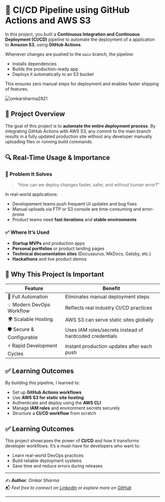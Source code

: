 # 🚀 CI/CD Pipeline using GitHub Actions and AWS S3

In this project, you built a **Continuous Integration and Continuous Deployment (CI/CD)** pipeline to automate the deployment of a application to **Amazon S3**, using **GitHub Actions**.

Whenever changes are pushed to the `main` branch, the pipeline:
- Installs dependencies
- Builds the production-ready app
- Deploys it automatically to an S3 bucket

This ensures zero manual steps for deployment and enables faster shipping of features.

![omkarsharma2821](https://dev-to-uploads.s3.amazonaws.com/uploads/articles/0jhmejflj36fwlvm98p9.png)

## 📌 Project Overview

The goal of this project is to **automate the entire deployment process**. By integrating GitHub Actions with AWS S3, any commit to the main branch results in a fully updated production site without any developer manually uploading files or running build commands.


## 🔍 Real-Time Usage & Importance

### 🎯 Problem It Solves
> “How can we deploy changes faster, safer, and without human error?”

In real-world applications:
- Developement teams push frequent UI updates and bug fixes
- Manual uploads via FTP or S3 console are time-consuming and error-prone
- Product teams need **fast iterations** and **stable environments**

### ✅ Where It’s Used
- **Startup MVPs** and production apps
- **Personal portfolios** or product landing pages
- **Technical documentation sites** (Docusaurus, MkDocs, Gatsby, etc.)
- **Hackathons** and live product demos


## 🧠 Why This Project Is Important

| Feature                        | Benefit                                                  |
|-------------------------------|-----------------------------------------------------------|
| 🔁 Full Automation             | Eliminates manual deployment steps                       |
| 💡 Modern DevOps Workflow      | Reflects real industry CI/CD practices                   |
| 🌍 Scalable Hosting            | AWS S3 can serve static sites globally                   |
| 🛡️ Secure & Configurable       | Uses IAM roles/secrets instead of hardcoded credentials  |
| ⚡ Rapid Development Cycles    | Instant production updates after each push              |


## ✅ Learning Outcomes

By building this pipeline, I learned to:
- Set up **GitHub Actions workflows**
- Use **AWS S3 for static site hosting**
- Authenticate and deploy using the **AWS CLI**
- Manage **IAM roles** and environment secrets securely
- Structure a **CI/CD workflow** from scratch

## ✅ Learning Outcomes

This project showcases the power of **CI/CD** and how it transforms developer workflows. It’s a must-have for developers who want to:
- Learn real-world DevOps practices
- Build reliable deployment systems
- Save time and reduce errors during releases

---

✍️ **Author**: *Omkar Sharma*  
📬 *Feel free to connect on [LinkedIn](https://www.linkedin.com/in/omkarsharmaa/) or explore more on [GitHub](https://github.com/omkarsharma2821)*  

---